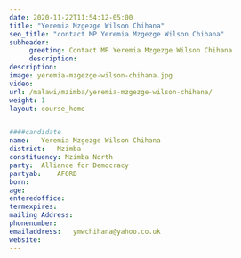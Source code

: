```yaml
---
date: 2020-11-22T11:54:12-05:00
title: "Yeremia Mzgezge Wilson Chihana"
seo_title: "contact MP Yeremia Mzgezge Wilson Chihana"
subheader:
     greeting: Contact MP Yeremia Mzgezge Wilson Chihana
     description: 
description: 
image: yeremia-mzgezge-wilson-chihana.jpg
video: 
url: /malawi/mzimba/yeremia-mzgezge-wilson-chihana/
weight: 1
layout: course_home


####candidate
name:	Yeremia Mzgezge Wilson Chihana
district:	Mzimba
constituency: Mzimba North
party:	Alliance for Democracy
partyab:	AFORD
born:
age: 
enteredoffice:	
termexpires:	
mailing Address:
phonenumber:	
emailaddress:	ymwchihana@yahoo.co.uk
website:	
---
```


